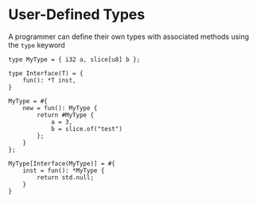  # User-Defined Types

A programmer can define their own types with associated methods using the `type` keyword

```
type MyType = { i32 a, slice[u8] b };

type Interface(T) = {
    fun(): *T inst,
}

MyType = #{
    new = fun(): MyType {
        return #MyType {
            a = 3,
            b = slice.of("test")
        };
    }
};

MyType[Interface(MyType)] = #{
    inst = fun(): *MyType {
        return std.null;
    }
}
```
